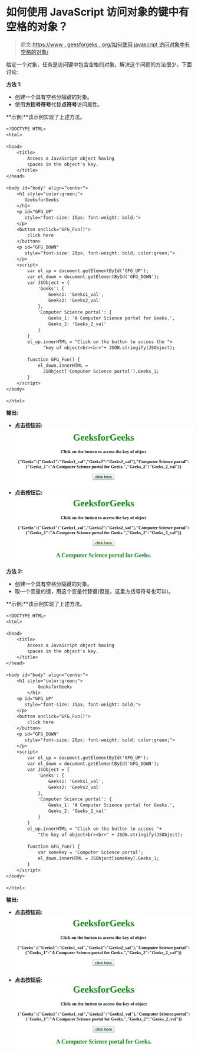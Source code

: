 # 如何使用 JavaScript 访问对象的键中有空格的对象？

> 原文:[https://www . geesforgeks . org/如何使用 javascript 访问对象中有空格的对象/](https://www.geeksforgeeks.org/how-to-access-an-object-having-spaces-in-the-objects-key-using-javascript/)

给定一个对象，任务是访问键中包含空格的对象。解决这个问题的方法很少，下面讨论:

**方法 1:**

*   创建一个具有空格分隔键的对象。
*   使用**方括号符号**代替**点符号**访问属性。

**示例:**该示例实现了上述方法。

```
<!DOCTYPE HTML>
<html>

<head>
    <title>
        Access a JavaScript object having 
        spaces in the object's key.
    </title>
</head>

<body id="body" align="center">
    <h1 style="color:green;">  
       GeeksforGeeks  
    </h1>
    <p id="GFG_UP" 
       style="font-size: 15px; font-weight: bold;">
    </p>
    <button onclick="GFG_Fun()">
        click here
    </button>
    <p id="GFG_DOWN" 
       style="font-size: 20px; font-weight: bold; color:green;">
    </p>
    <script>
        var el_up = document.getElementById('GFG_UP');
        var el_down = document.getElementById('GFG_DOWN');
        var JSObject = {
            'Geeks': {
                Geeks1: 'Geeks1_val',
                Geeks2: 'Geeks2_val'
            },
            'Computer Science portal': {
                Geeks_1: 'A Computer Science portal for Geeks.',
                Geeks_2: 'Geeks_2_val'
            }
        }
        el_up.innerHTML = "Click on the button to access the "+ 
              "key of object<br><br>"+ JSON.stringify(JSObject);

        function GFG_Fun() {
            el_down.innerHTML = 
              JSObject['Computer Science portal'].Geeks_1;
        }
    </script>
</body>

</html>
```

**输出:**

*   **点击按钮前:**
    [![](img/89fb7362c632782470b61b896f5ba78b.png)](https://media.geeksforgeeks.org/wp-content/uploads/20190905104932/Screenshot-from-2019-09-05-10-46-41.png)
*   **点击按钮后:**
    [![](img/3a62fadc28c07fe435fb8a5af01511ce.png)](https://media.geeksforgeeks.org/wp-content/uploads/20190905104934/Screenshot-from-2019-09-05-10-46-43.png)

**方法 2:**

*   创建一个具有空格分隔键的对象。
*   取一个变量的键，用这个变量代替键(但是，这里方括号符号也可以)。

**示例:**该示例实现了上述方法。

```
<!DOCTYPE HTML>
<html>

<head>
    <title>
        Access a JavaScript object having
        spaces in the object's key.
    </title>
</head>

<body id="body" align="center">
    <h1 style="color:green;">  
            GeeksforGeeks  
        </h1>
    <p id="GFG_UP" 
       style="font-size: 15px; font-weight: bold;">
    </p>
    <button onclick="GFG_Fun()">
        click here
    </button>
    <p id="GFG_DOWN" 
       style="font-size: 20px; font-weight: bold; color:green;">
    </p>
    <script>
        var el_up = document.getElementById('GFG_UP');
        var el_down = document.getElementById('GFG_DOWN');
        var JSObject = {
            'Geeks': {
                Geeks1: 'Geeks1_val',
                Geeks2: 'Geeks2_val'
            },
            'Computer Science portal': {
                Geeks_1: 'A Computer Science portal for Geeks.',
                Geeks_2: 'Geeks_2_val'
            }
        }
        el_up.innerHTML = "Click on the button to access "+
            "the key of object<br><br>" + JSON.stringify(JSObject);

        function GFG_Fun() {
            var someKey = 'Computer Science portal';
            el_down.innerHTML = JSObject[someKey].Geeks_1;
        }
    </script>
</body>

</html>
```

**输出:**

*   **点击按钮前:**
    [![](img/f65509bb3856ed4a2f8f8af2d3a4fbef.png)](https://media.geeksforgeeks.org/wp-content/uploads/20190905105254/Screenshot-from-2019-09-05-10-51-33.png)
*   **点击按钮后:**
    [![](img/7df3355440daa0063af55d9d7968f634.png)](https://media.geeksforgeeks.org/wp-content/uploads/20190905105257/Screenshot-from-2019-09-05-10-51-35.png)